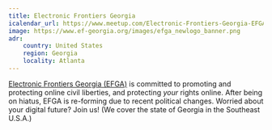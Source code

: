 ```yaml
---
title: Electronic Frontiers Georgia
icalendar_url: https://www.meetup.com/Electronic-Frontiers-Georgia-EFGA/events/ical/
image: https://www.ef-georgia.org/images/efga_newlogo_banner.png
adr:
    country: United States
    region: Georgia
    locality: Atlanta
---
```


[Electronic Frontiers Georgia (EFGA)](https://www.ef-georgia.org/) is committed to promoting and protecting online civil liberties, and protecting *your* rights online. After being on hiatus, EFGA is re-forming due to recent political changes. Worried about your digital future? Join us! (We cover the state of Georgia in the Southeast U.S.A.)
